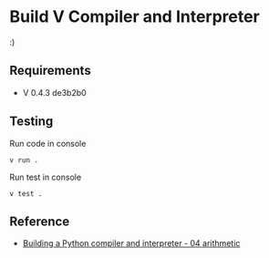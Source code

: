 # Build V Compiler and Interpreter

:)

## Requirements

- V 0.4.3 de3b2b0

## Testing

Run code in console

```
v run .
```

Run test in console

```
v test .
```

## Reference

- [Building a Python compiler and interpreter - 04 arithmetic](https://mathspp.com/blog/building-a-python-compiler-and-interpreter-04-arithmetic)
